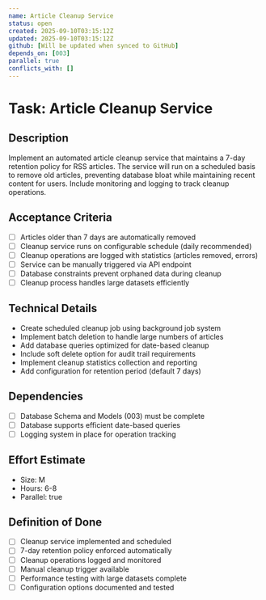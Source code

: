```yaml
---
name: Article Cleanup Service
status: open
created: 2025-09-10T03:15:12Z
updated: 2025-09-10T03:15:12Z
github: [Will be updated when synced to GitHub]
depends_on: [003]
parallel: true
conflicts_with: []
---
```


# Task: Article Cleanup Service

## Description

Implement an automated article cleanup service that maintains a 7-day retention policy for RSS articles. The service will run on a scheduled basis to remove old articles, preventing database bloat while maintaining recent content for users. Include monitoring and logging to track cleanup operations.

## Acceptance Criteria

- [ ] Articles older than 7 days are automatically removed
- [ ] Cleanup service runs on configurable schedule (daily recommended)
- [ ] Cleanup operations are logged with statistics (articles removed, errors)
- [ ] Service can be manually triggered via API endpoint
- [ ] Database constraints prevent orphaned data during cleanup
- [ ] Cleanup process handles large datasets efficiently

## Technical Details

- Create scheduled cleanup job using background job system
- Implement batch deletion to handle large numbers of articles
- Add database queries optimized for date-based cleanup
- Include soft delete option for audit trail requirements
- Implement cleanup statistics collection and reporting
- Add configuration for retention period (default 7 days)

## Dependencies

- [ ] Database Schema and Models (003) must be complete
- [ ] Database supports efficient date-based queries
- [ ] Logging system in place for operation tracking

## Effort Estimate

- Size: M
- Hours: 6-8
- Parallel: true

## Definition of Done

- [ ] Cleanup service implemented and scheduled
- [ ] 7-day retention policy enforced automatically
- [ ] Cleanup operations logged and monitored
- [ ] Manual cleanup trigger available
- [ ] Performance testing with large datasets complete
- [ ] Configuration options documented and tested
